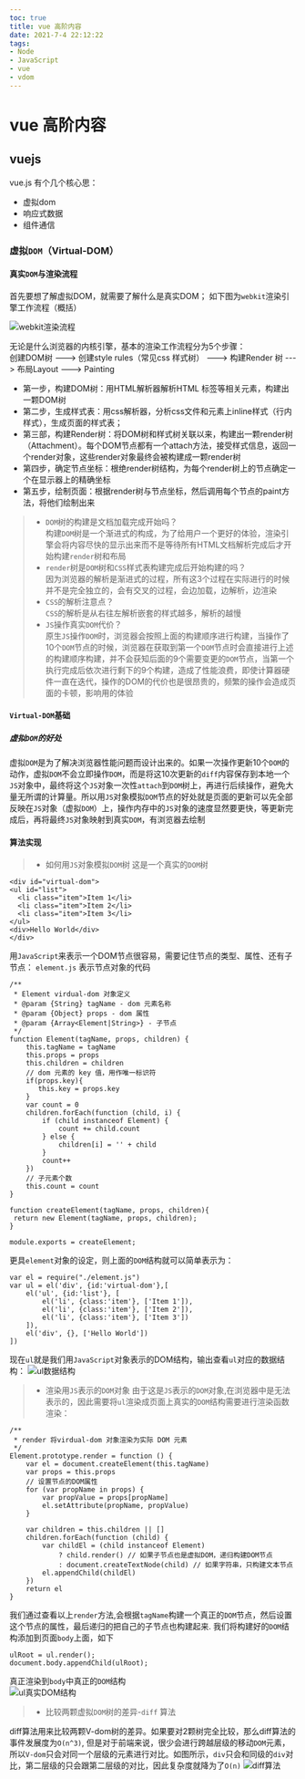 ```yaml
---
toc: true
title: vue 高阶内容
date: 2021-7-4 22:12:22
tags:  
- Node 
- JavaScript
- vue
- vdom
---
```

# vue 高阶内容

## vuejs
vue.js 有个几个核心思：
* 虚拟dom 
* 响应式数据
* 组件通信

### 虚拟`DOM`（Virtual-DOM）
#### 真实`DOM`与渲染流程
首先要想了解虚拟DOM，就需要了解什么是真实DOM；
如下图为`webkit`渲染引擎工作流程（概括）

![webkit渲染流程](https://greenhaha.oss-cn-beijing.aliyuncs.com/frontend/assets/img/%E7%9C%9F%E5%AE%9Edom%E6%B8%B2%E6%9F%93%E6%B5%81%E7%A8%8B.jpg)

无论是什么浏览器的内核引擎，基本的渲染工作流程分为5个步骤：<br>
创建DOM树 ---> 创建style rules（常见css 样式树） ---> 构建Render 树  ---> 布局Layout  ---> Painting

* 第一步，构建DOM树：用HTML解析器解析HTML 标签等相关元素，构建出一颗DOM树
* 第二步，生成样式表：用css解析器，分析css文件和元素上inline样式（行内样式），生成页面的样式表；
* 第三部，构建Render树：将DOM树和样式树关联以来，构建出一颗render树（Attachment）。每个DOM节点都有一个attach方法，接受样式信息，返回一个render对象，这些render对象最终会被构建成一颗render树
* 第四步，确定节点坐标：根绝render树结构，为每个render树上的节点确定一个在显示器上的精确坐标
* 第五步，绘制页面：根据render树与节点坐标，然后调用每个节点的paint方法，将他们绘制出来

> * `DOM`树的构建是文档加载完成开始吗？<br>
    构建`DOM`树是一个渐进式的构成，为了给用户一个更好的体验，渲染引擎会将内容尽快的显示出来而不是等待所有HTML文档解析完成后才开始构建`render`树和布局
> * `render`树是`DOM`树和`CSS`样式表构建完成后开始构建的吗？<br>
    因为浏览器的解析是渐进式的过程，所有这3个过程在实际进行的时候并不是完全独立的，会有交叉的过程，会边加载，边解析，边渲染
> * `CSS`的解析注意点？<br>
    `CSS`的解析是从右往左解析嵌套的样式越多，解析的越慢
> * `JS`操作真实`DOM`代价？<br>
    原生`JS`操作`DOM`时，浏览器会按照上面的构建顺序进行构建，当操作了10个`DOM`节点的时候，浏览器在获取到第一个`DOM`节点时会直接进行上述的构建顺序构建，并不会获知后面的9个需要变更的`DOM`节点，当第一个执行完成后依次进行剩下的9个构建，造成了性能浪费，即使计算器硬件一直在迭代，操作的DOM的代价也是很昂贵的，频繁的操作会造成页面的卡顿，影响用的体验


#### `Virtual-DOM`基础

##### 虚拟`DOM`的好处
虚拟`DOM`是为了解决浏览器性能问题而设计出来的。如果一次操作更新10个`DOM`的动作，虚拟`DOM`不会立即操作`DOM`，而是将这10次更新的`diff`内容保存到本地一个`JS`对象中，最终将这个`JS`对象一次性`attach`到`DOM`树上，再进行后续操作，避免大量无所谓的计算量。所以用`JS`对象模拟`DOM`节点的好处就是页面的更新可以先全部反映在`JS`对象（虚拟`DOM`）上，操作内存中的`JS`对象的速度显然要更快，等更新完成后，再将最终`JS`对象映射到真实`DOM`，有浏览器去绘制

#### 算法实现

> * 如何用`JS`对象模拟`DOM`树
这是一个真实的`DOM`树

```
<div id="virtual-dom">
<ul id="list">
  <li class="item">Item 1</li>
  <li class="item">Item 2</li>
  <li class="item">Item 3</li>
</ul>
<div>Hello World</div>
</div> 

```

用`JavaScript`来表示一个DOM节点很容易，需要记住节点的类型、属性、还有子节点：
`element.js` 表示节点对象的代码
```
/**
 * Element virdual-dom 对象定义
 * @param {String} tagName - dom 元素名称
 * @param {Object} props - dom 属性
 * @param {Array<Element|String>} - 子节点
 */
function Element(tagName, props, children) {
    this.tagName = tagName
    this.props = props
    this.children = children
    // dom 元素的 key 值，用作唯一标识符
    if(props.key){
       this.key = props.key
    }
    var count = 0
    children.forEach(function (child, i) {
        if (child instanceof Element) {
            count += child.count
        } else {
            children[i] = '' + child
        }
        count++
    })
    // 子元素个数
    this.count = count
}

function createElement(tagName, props, children){
 return new Element(tagName, props, children);
}

module.exports = createElement;

```
更具`element`对象的设定，则上面的`DOM`结构就可以简单表示为：
```
var el = require("./element.js")
var ul = el('div', {id:'virtual-dom'},[
    el('ul', {id:'list'}, [
        el('li', {class:'item'}, ['Item 1']),
        el('li', {class:'item'}, ['Item 2']),
        el('li', {class:'item'}, ['Item 3'])
    ]),
    el('div', {}, ['Hello World'])
])
```
现在`ul`就是我们用`JavaScript`对象表示的DOM结构，输出查看`ul`对应的数据结构：
![ul数据结构](https://greenhaha.oss-cn-beijing.aliyuncs.com/frontend/assets/img/ul%E6%95%B0%E6%8D%AE%E7%BB%93%E6%9E%84.jpg)

> * 渲染用`JS`表示的`DOM`对象
由于这是`JS`表示的`DOM`对象,在浏览器中是无法表示的，因此需要将`ul`渲染成页面上真实的`DOM`结构需要进行渲染函数渲染：
```
/**
 * render 将virdual-dom 对象渲染为实际 DOM 元素
 */
Element.prototype.render = function () {
    var el = document.createElement(this.tagName)
    var props = this.props
    // 设置节点的DOM属性
    for (var propName in props) {
        var propValue = props[propName]
        el.setAttribute(propName, propValue)
    }

    var children = this.children || []
    children.forEach(function (child) {
        var childEl = (child instanceof Element)
            ? child.render() // 如果子节点也是虚拟DOM，递归构建DOM节点
            : document.createTextNode(child) // 如果字符串，只构建文本节点
        el.appendChild(childEl)
    })
    return el
} 
```
我们通过查看以上`render`方法,会根据`tagName`构建一个真正的`DOM`节点，然后设置这个节点的属性，最后递归的把自己的子节点也构建起来.
我们将构建好的`DOM`结构添加到页面`body`上面，如下
```
ulRoot = ul.render();
document.body.appendChild(ulRoot); 

```

真正渲染到`body`中真正的`DOM`结构<br>
![ul真实DOM结构](https://greenhaha.oss-cn-beijing.aliyuncs.com/frontend/assets/img/body.jpg)

> * 比较两颗虚拟`DOM`树的差异-`diff` 算法

diff算法用来比较两颗V-dom树的差异。如果要对2颗树完全比较，那么diff算法的事件发展度为`O(n^3)`, 但是对于前端来说，很少会进行跨越层级的移动`DOM`元素，所以`V-dom`只会对同一个层级的元素进行对比。如图所示，`div`只会和同级的`div`对比，第二层级的只会跟第二层级的对比，因此复杂度就降为了`O(n)`
![diff算法](https://greenhaha.oss-cn-beijing.aliyuncs.com/frontend/assets/img/diff%E6%AF%94%E8%BE%83%E5%9B%BE.jpg)